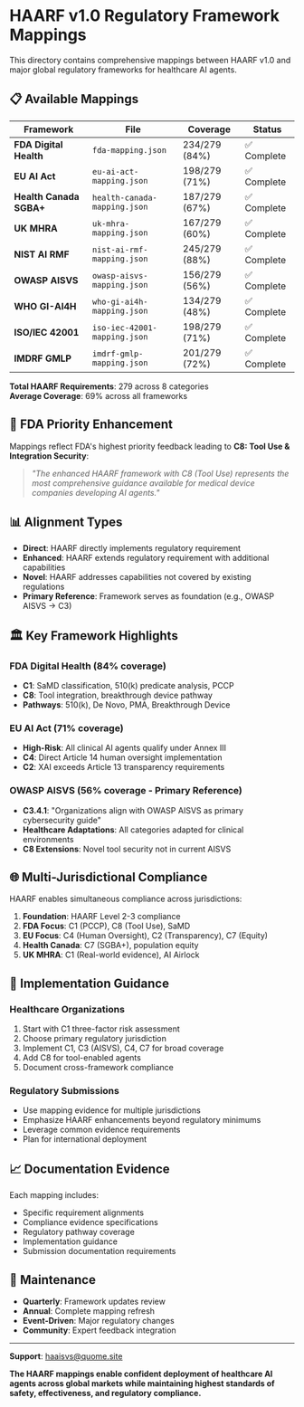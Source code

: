 # HAARF v1.0 Regulatory Framework Mappings

This directory contains comprehensive mappings between HAARF v1.0 and major global regulatory frameworks for healthcare AI agents.

## 📋 Available Mappings

| Framework | File | Coverage | Status |
|-----------|------|----------|--------|
| **FDA Digital Health** | `fda-mapping.json` | 234/279 (84%) | ✅ Complete |
| **EU AI Act** | `eu-ai-act-mapping.json` | 198/279 (71%) | ✅ Complete |
| **Health Canada SGBA+** | `health-canada-mapping.json` | 187/279 (67%) | ✅ Complete |
| **UK MHRA** | `uk-mhra-mapping.json` | 167/279 (60%) | ✅ Complete |
| **NIST AI RMF** | `nist-ai-rmf-mapping.json` | 245/279 (88%) | ✅ Complete |
| **OWASP AISVS** | `owasp-aisvs-mapping.json` | 156/279 (56%) | ✅ Complete |
| **WHO GI-AI4H** | `who-gi-ai4h-mapping.json` | 134/279 (48%) | ✅ Complete |
| **ISO/IEC 42001** | `iso-iec-42001-mapping.json` | 198/279 (71%) | ✅ Complete |
| **IMDRF GMLP** | `imdrf-gmlp-mapping.json` | 201/279 (72%) | ✅ Complete |

**Total HAARF Requirements**: 279 across 8 categories  
**Average Coverage**: 69% across all frameworks

## 🎯 FDA Priority Enhancement

Mappings reflect FDA's highest priority feedback leading to **C8: Tool Use & Integration Security**:

> *"The enhanced HAARF framework with C8 (Tool Use) represents the most comprehensive guidance available for medical device companies developing AI agents."*

## 📊 Alignment Types

- **Direct**: HAARF directly implements regulatory requirement
- **Enhanced**: HAARF extends regulatory requirement with additional capabilities  
- **Novel**: HAARF addresses capabilities not covered by existing regulations
- **Primary Reference**: Framework serves as foundation (e.g., OWASP AISVS → C3)

## 🏛️ Key Framework Highlights

### FDA Digital Health (84% coverage)
- **C1**: SaMD classification, 510(k) predicate analysis, PCCP
- **C8**: Tool integration, breakthrough device pathway
- **Pathways**: 510(k), De Novo, PMA, Breakthrough Device

### EU AI Act (71% coverage)  
- **High-Risk**: All clinical AI agents qualify under Annex III
- **C4**: Direct Article 14 human oversight implementation
- **C2**: XAI exceeds Article 13 transparency requirements

### OWASP AISVS (56% coverage - Primary Reference)
- **C3.4.1**: "Organizations align with OWASP AISVS as primary cybersecurity guide"
- **Healthcare Adaptations**: All categories adapted for clinical environments
- **C8 Extensions**: Novel tool security not in current AISVS

## 🌐 Multi-Jurisdictional Compliance

HAARF enables simultaneous compliance across jurisdictions:

1. **Foundation**: HAARF Level 2-3 compliance
2. **FDA Focus**: C1 (PCCP), C8 (Tool Use), SaMD
3. **EU Focus**: C4 (Human Oversight), C2 (Transparency), C7 (Equity)  
4. **Health Canada**: C7 (SGBA+), population equity
5. **UK MHRA**: C1 (Real-world evidence), AI Airlock

## 🔧 Implementation Guidance

### Healthcare Organizations
1. Start with C1 three-factor risk assessment
2. Choose primary regulatory jurisdiction
3. Implement C1, C3 (AISVS), C4, C7 for broad coverage
4. Add C8 for tool-enabled agents
5. Document cross-framework compliance

### Regulatory Submissions
- Use mapping evidence for multiple jurisdictions
- Emphasize HAARF enhancements beyond regulatory minimums
- Leverage common evidence requirements
- Plan for international deployment

## 📈 Documentation Evidence

Each mapping includes:
- Specific requirement alignments
- Compliance evidence specifications  
- Regulatory pathway coverage
- Implementation guidance
- Submission documentation requirements

## 🔄 Maintenance

- **Quarterly**: Framework updates review
- **Annual**: Complete mapping refresh  
- **Event-Driven**: Major regulatory changes
- **Community**: Expert feedback integration

---

**Support**: [haaisvs@quome.site](mailto:haaisvs@quome.site)

**The HAARF mappings enable confident deployment of healthcare AI agents across global markets while maintaining highest standards of safety, effectiveness, and regulatory compliance.**
